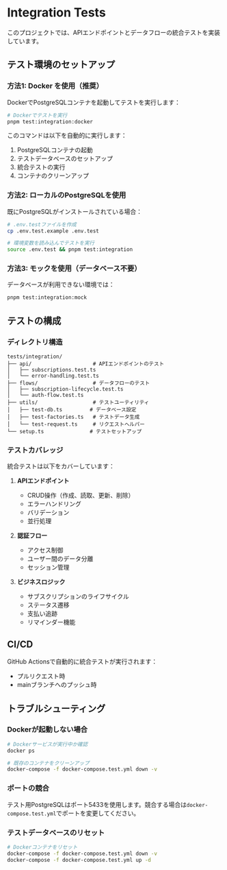 # Integration Tests

このプロジェクトでは、APIエンドポイントとデータフローの統合テストを実装しています。

## テスト環境のセットアップ

### 方法1: Docker を使用（推奨）

DockerでPostgreSQLコンテナを起動してテストを実行します：

```bash
# Dockerでテストを実行
pnpm test:integration:docker
```

このコマンドは以下を自動的に実行します：
1. PostgreSQLコンテナの起動
2. テストデータベースのセットアップ
3. 統合テストの実行
4. コンテナのクリーンアップ

### 方法2: ローカルのPostgreSQLを使用

既にPostgreSQLがインストールされている場合：

```bash
# .env.testファイルを作成
cp .env.test.example .env.test

# 環境変数を読み込んでテストを実行
source .env.test && pnpm test:integration
```

### 方法3: モックを使用（データベース不要）

データベースが利用できない環境では：

```bash
pnpm test:integration:mock
```

## テストの構成

### ディレクトリ構造

```
tests/integration/
├── api/                    # APIエンドポイントのテスト
│   ├── subscriptions.test.ts
│   └── error-handling.test.ts
├── flows/                  # データフローのテスト
│   ├── subscription-lifecycle.test.ts
│   └── auth-flow.test.ts
├── utils/                  # テストユーティリティ
│   ├── test-db.ts         # データベース設定
│   ├── test-factories.ts   # テストデータ生成
│   └── test-request.ts     # リクエストヘルパー
└── setup.ts               # テストセットアップ
```

### テストカバレッジ

統合テストは以下をカバーしています：

1. **APIエンドポイント**
   - CRUD操作（作成、読取、更新、削除）
   - エラーハンドリング
   - バリデーション
   - 並行処理

2. **認証フロー**
   - アクセス制御
   - ユーザー間のデータ分離
   - セッション管理

3. **ビジネスロジック**
   - サブスクリプションのライフサイクル
   - ステータス遷移
   - 支払い追跡
   - リマインダー機能

## CI/CD

GitHub Actionsで自動的に統合テストが実行されます：
- プルリクエスト時
- mainブランチへのプッシュ時

## トラブルシューティング

### Dockerが起動しない場合

```bash
# Dockerサービスが実行中か確認
docker ps

# 既存のコンテナをクリーンアップ
docker-compose -f docker-compose.test.yml down -v
```

### ポートの競合

テスト用PostgreSQLはポート5433を使用します。競合する場合は`docker-compose.test.yml`でポートを変更してください。

### テストデータベースのリセット

```bash
# Dockerコンテナをリセット
docker-compose -f docker-compose.test.yml down -v
docker-compose -f docker-compose.test.yml up -d
```